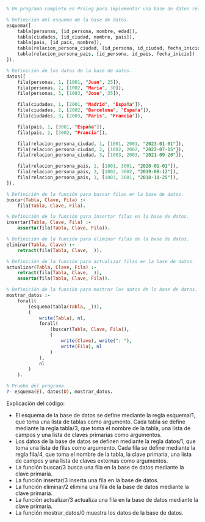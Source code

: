 ```prolog
% Un programa completo en Prolog para implementar una base de datos relacional.

% Definición del esquema de la base de datos.
esquema([
    tabla(personas, [id_persona, nombre, edad]),
    tabla(ciudades, [id_ciudad, nombre, pais]),
    tabla(pais, [id_pais, nombre]),
    tabla(relacion_persona_ciudad, [id_persona, id_ciudad, fecha_inicio]),
    tabla(relacion_persona_pais, [id_persona, id_pais, fecha_inicio])
]).

% Definición de los datos de la base de datos.
datos([
    fila(personas, 1, [1001, "Juan", 25]),
    fila(personas, 2, [1002, "Maria", 30]),
    fila(personas, 3, [1003, "Jose", 35]),

    fila(ciudades, 1, [2001, "Madrid", "España"]),
    fila(ciudades, 2, [2002, "Barcelona", "España"]),
    fila(ciudades, 3, [2003, "Paris", "Francia"]),

    fila(pais, 1, [3001, "España"]),
    fila(pais, 2, [3002, "Francia"]),

    fila(relacion_persona_ciudad, 1, [1001, 2001, "2023-01-01"]),
    fila(relacion_persona_ciudad, 2, [1002, 2002, "2022-07-15"]),
    fila(relacion_persona_ciudad, 3, [1003, 2003, "2021-09-20"]),

    fila(relacion_persona_pais, 1, [1001, 3001, "2020-01-01"]),
    fila(relacion_persona_pais, 2, [1002, 3002, "2019-08-12"]),
    fila(relacion_persona_pais, 3, [1003, 3001, "2018-10-25"]),
]).

% Definición de la función para buscar filas en la base de datos.
buscar(Tabla, Clave, Fila) :-
    fila(Tabla, Clave, Fila).

% Definición de la función para insertar filas en la base de datos.
insertar(Tabla, Clave, Fila) :-
    asserta(fila(Tabla, Clave, Fila)).

% Definición de la función para eliminar filas de la base de datos.
eliminar(Tabla, Clave) :-
    retract(fila(Tabla, Clave, _)).

% Definición de la función para actualizar filas en la base de datos.
actualizar(Tabla, Clave, Fila) :-
    retract(fila(Tabla, Clave, _)),
    asserta(fila(Tabla, Clave, Fila)).

% Definición de la función para mostrar los datos de la base de datos.
mostrar_datos :-
    forall(
        (esquema(tabla(Tabla, _))),
        (
            write(Tabla), nl,
            forall(
                (buscar(Tabla, Clave, Fila)),
                (
                    write(Clave), write(": "),
                    write(Fila), nl
                )
            ),
            nl
        )
    ).

% Prueba del programa.
?- esquema(E), datos(D), mostrar_datos.
```

Explicación del código:

* El esquema de la base de datos se define mediante la regla esquema/1, que toma una lista de tablas como argumento. Cada tabla se define mediante la regla tabla/3, que toma el nombre de la tabla, una lista de campos y una lista de claves primarias como argumentos.
* Los datos de la base de datos se definen mediante la regla datos/1, que toma una lista de filas como argumento. Cada fila se define mediante la regla fila/4, que toma el nombre de la tabla, la clave primaria, una lista de campos y una lista de claves externas como argumentos.
* La función buscar/3 busca una fila en la base de datos mediante la clave primaria.
* La función insertar/3 inserta una fila en la base de datos.
* La función eliminar/2 elimina una fila de la base de datos mediante la clave primaria.
* La función actualizar/3 actualiza una fila en la base de datos mediante la clave primaria.
* La función mostrar_datos/0 muestra los datos de la base de datos.